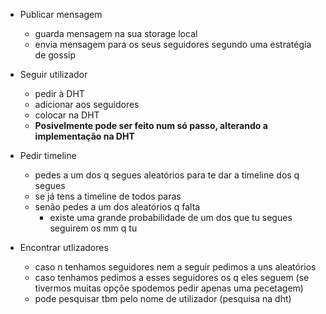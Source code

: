 
- Publicar mensagem
    - guarda mensagem na sua storage local
    - envia mensagem para os seus seguidores segundo uma estratégia de gossip

- Seguir utilizador
    - pedir à DHT 
    - adicionar aos seguidores
    - colocar na DHT
    - **Posivelmente pode ser feito num só passo, alterando a implementação na DHT**

- Pedir timeline
    - pedes a um dos q segues aleatórios para te dar a timeline dos q segues
    - se já tens a timeline de todos paras
    - senão pedes a um dos aleatórios q falta
        - existe uma grande probabilidade de um dos que tu segues seguirem os mm q tu

- Encontrar utlizadores
    - caso n tenhamos seguidores nem a seguir pedimos a uns aleatórios
    - caso tenhamos pedimos a esses seguidores os q eles seguem (se tivermos muitas opçõe spodemos pedir apenas uma pecetagem)
    - pode pesquisar tbm pelo nome de utilizador (pesquisa na dht)
